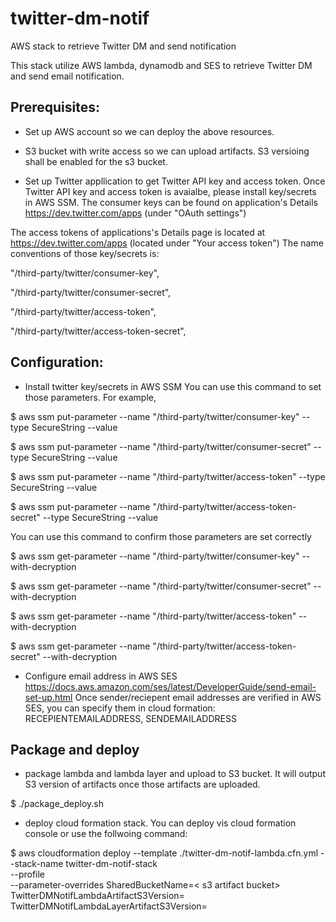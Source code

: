 # twitter-dm-notif
  AWS stack to retrieve Twitter DM and send notification

  This stack utilize AWS lambda, dynamodb and  SES to retrieve Twitter DM and send email notification.

## Prerequisites:
  * Set up AWS account so we can deploy the above resources. 
  * S3 bucket with write access so we can upload artifacts. S3 versioing shall be enabled for the s3 bucket.

  * Set up Twitter appllication to get Twitter API key and access token.
  Once Twitter API key and access token is avaialbe, please install key/secrets in AWS SSM.
  The consumer keys can be found on  application's Details
  https://dev.twitter.com/apps (under "OAuth settings")

  The access tokens of applications's Details page is located at https://dev.twitter.com/apps (located under "Your access token")
  The name conventions of those key/secrets is:

  "/third-party/twitter/consumer-key",

  "/third-party/twitter/consumer-secret",

  "/third-party/twitter/access-token",

  "/third-party/twitter/access-token-secret",


## Configuration:

   * Install twitter key/secrets in AWS SSM
   You can use this command to set those parameters. For example,

   $ aws ssm put-parameter  --name "/third-party/twitter/consumer-key" --type SecureString --value <Your twitter app key>

   $ aws ssm put-parameter --name "/third-party/twitter/consumer-secret"  --type SecureString   --value <Your twitter app secret>

   $ aws ssm put-parameter --name "/third-party/twitter/access-token"  --type SecureString   --value <Your twitter access token>

   $ aws ssm put-parameter --name "/third-party/twitter/access-token-secret"  --type SecureString   --value <Your twitter access secret>

 You can use this command to confirm those parameters are set correctly

 $ 	aws ssm get-parameter --name "/third-party/twitter/consumer-key" --with-decryption

 $ 	aws ssm get-parameter --name "/third-party/twitter/consumer-secret" --with-decryption

 $ 	aws ssm get-parameter --name "/third-party/twitter/access-token" --with-decryption

 $ 	aws ssm get-parameter --name "/third-party/twitter/access-token-secret" --with-decryption

 * Configure email address in AWS SES
 https://docs.aws.amazon.com/ses/latest/DeveloperGuide/send-email-set-up.html
 Once sender/reciepent email addresses are verified in AWS SES, you can specify them in cloud formation:
 RECEPIENTEMAILADDRESS, SENDEMAILADDRESS

## Package and deploy
 * package lambda and lambda layer and upload to S3 bucket. It will output S3 version of artifacts once those artifacts are uploaded.

 $ ./package_deploy.sh <your s3 bucket>

 * deploy cloud formation stack.
 You can deploy vis cloud formation console or use the follwoing command:

 $ aws cloudformation deploy --template ./twitter-dm-notif-lambda.cfn.yml --stack-name twitter-dm-notif-stack \
  --profile <your aws profile> \
  --parameter-overrides SharedBucketName=< s3 artifact bucket> \
  TwitterDMNotifLambdaArtifactS3Version=<above output > \
  TwitterDMNotifLambdaLayerArtifactS3Version=<above output>
